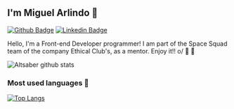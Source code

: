 ## I'm Miguel Arlindo :rocket:

[![Github Badge](https://img.shields.io/badge/-Github-000?style=flat-square&logo=Github&logoColor=white&link=https://github.com/Aeethon)](https://github.com/Aeethon)
[![Linkedin Badge](https://img.shields.io/badge/-LinkedIn-blue?style=flat-square&logo=Linkedin&logoColor=white&link=https://www.linkedin.com/in/miguelarlindo/)](https://www.linkedin.com/in/miguelarlindo//)

Hello, I'm a  Front-end Developer programmer! I am part of the Space Squad team of the company Ethical Club's, as a mentor. Enjoy it!! o/ :rocket: :purple_heart:


![Altsaber github stats](https://github-readme-stats.vercel.app/api?username=Aeethon&show_icons=true&theme=dracula)




### Most used languages :gem:

[![Top Langs](https://github-readme-stats.vercel.app/api/top-langs/?username=Aeethon&layout=Demo&theme=dracula)](https://github.com/Aeethon)











